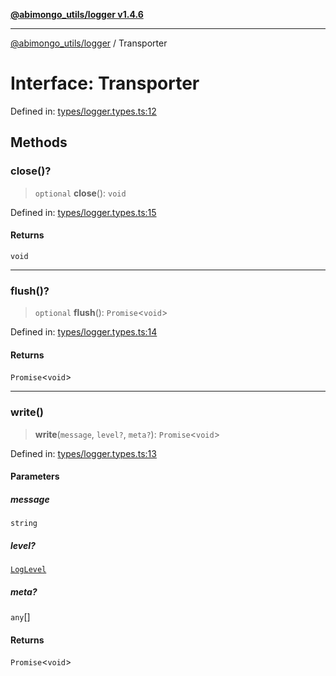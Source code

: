 [**@abimongo_utils/logger v1.4.6**](../README.md)

***

[@abimongo_utils/logger](../README.md) / Transporter

# Interface: Transporter

Defined in: [types/logger.types.ts:12](https://github.com/NodEm9/abimongo_utils/blob/44bde4aba239181e6f4030255b47a0bd30e0063b/logger/src/types/logger.types.ts#L12)

## Methods

### close()?

> `optional` **close**(): `void`

Defined in: [types/logger.types.ts:15](https://github.com/NodEm9/abimongo_utils/blob/44bde4aba239181e6f4030255b47a0bd30e0063b/logger/src/types/logger.types.ts#L15)

#### Returns

`void`

***

### flush()?

> `optional` **flush**(): `Promise`\<`void`\>

Defined in: [types/logger.types.ts:14](https://github.com/NodEm9/abimongo_utils/blob/44bde4aba239181e6f4030255b47a0bd30e0063b/logger/src/types/logger.types.ts#L14)

#### Returns

`Promise`\<`void`\>

***

### write()

> **write**(`message`, `level?`, `meta?`): `Promise`\<`void`\>

Defined in: [types/logger.types.ts:13](https://github.com/NodEm9/abimongo_utils/blob/44bde4aba239181e6f4030255b47a0bd30e0063b/logger/src/types/logger.types.ts#L13)

#### Parameters

##### message

`string`

##### level?

[`LogLevel`](../type-aliases/LogLevel.md)

##### meta?

`any`[]

#### Returns

`Promise`\<`void`\>
